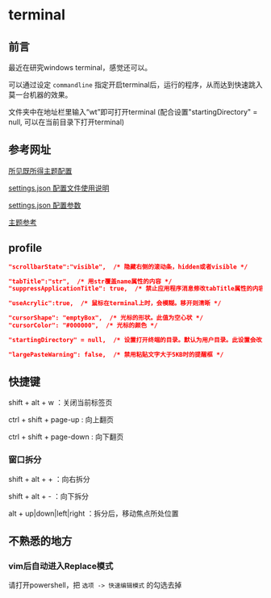 # terminal

## 前言

最近在研究windows terminal，感觉还可以。

可以通过设定 `commandline` 指定开启terminal后，运行的程序，从而达到快速跳入莫一台机器的效果。

文件夹中在地址栏里输入“wt”即可打开terminal (配合设置"startingDirectory" = null, 可以在当前目录下打开terminal)

## 参考网址

[所见既所得主题配置](https://terminal.sexy/)

[settings.json 配置文件使用说明](https://github.com/microsoft/terminal/blob/master/doc/user-docs/UsingJsonSettings.md)

[settings.json 配置参数](https://github.com/microsoft/terminal/blob/master/doc/cascadia/SettingsSchema.md)

[主题参考](https://github.com/mbadolato/iTerm2-Color-Schemes/tree/master/windowsterminal)

## profile

``` json
"scrollbarState":"visible",  /* 隐藏右侧的滚动条，hidden或者visible */

"tabTitle":"str",  /* 用str覆盖name属性的内容 */
"suppressApplicationTitle": true,  /* 禁止应用程序消息修改tabTitle属性的内容 */

"useAcrylic":true,  /* 鼠标在terminal上时，会模糊。移开则清晰 */

"cursorShape": "emptyBox",  /* 光标的形状。此值为空心状 */
"cursorColor": "#000000",  /* 光标的颜色 */

"startingDirectory" = null,  /* 设置打开终端的目录。默认为用户目录。此设置会改为当前目录打开终端 */

"largePasteWarning": false,  /* 禁用粘贴文字大于5KB时的提醒框 */
```

## 快捷键

shift + alt + w ：关闭当前标签页

ctrl + shift + page-up : 向上翻页

ctrl + shift + page-down : 向下翻页

### 窗口拆分

shift + alt + + ：向右拆分

shift + alt + - ：向下拆分

alt + up|down|left|right ：拆分后，移动焦点所处位置

## 不熟悉的地方

### vim后自动进入Replace模式

请打开powershell，把 `选项 -> 快速编辑模式` 的勾选去掉